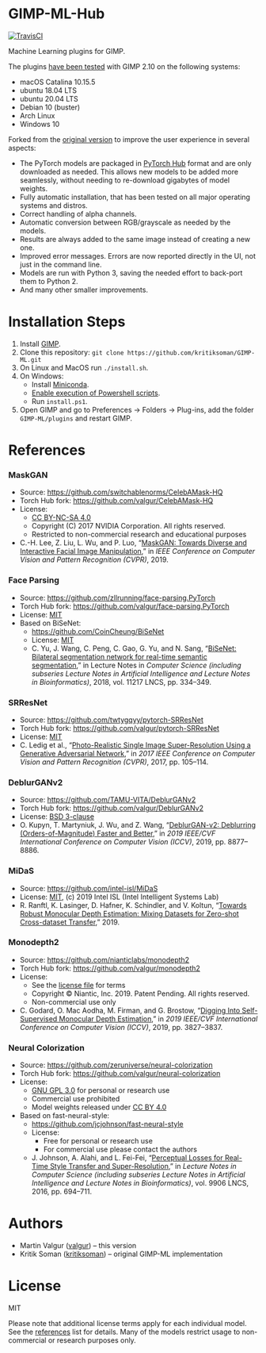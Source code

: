 # GIMP-ML-Hub
[![TravisCI](https://travis-ci.com/valgur/GIMP-ML-Hub.svg?branch=master)](https://travis-ci.com/github/valgur/GIMP-ML-Hub)

Machine Learning plugins for GIMP.

The plugins [have been tested](https://travis-ci.com/github/valgur/GIMP-ML-Hub) with GIMP 2.10 on the following systems: <br>
* macOS Catalina 10.15.5
* ubuntu 18.04 LTS
* ubuntu 20.04 LTS
* Debian 10 (buster)
* Arch Linux
* Windows 10

Forked from the [original version](https://github.com/kritiksoman/GIMP-ML) to improve the user experience in several aspects:
* The PyTorch models are packaged in [PyTorch Hub](https://pytorch.org/hub/) format and are only downloaded as needed. This allows new models to be added more seamlessly, without needing to re-download gigabytes of model weights.
* Fully automatic installation, that has been tested on all major operating systems and distros.
* Correct handling of alpha channels.
* Automatic conversion between RGB/grayscale as needed by the models.
* Results are always added to the same image instead of creating a new one. 
* Improved error messages. Errors are now reported directly in the UI, not just in the command line.
* Models are run with Python 3, saving the needed effort to back-port them to Python 2.
* And many other smaller improvements.

# Installation Steps
1. Install [GIMP](https://www.gimp.org/downloads/). <br>
2. Clone this repository: `git clone https://github.com/kritiksoman/GIMP-ML.git` <br>
3. On Linux and MacOS run `./install.sh`.
4. On Windows:
      * Install [Miniconda](https://docs.conda.io/en/latest/miniconda.html).
      * [Enable execution of Powershell scripts](https://superuser.com/a/106363/274408).
      * Run `install.ps1`.
5. Open GIMP and go to Preferences -> Folders -> Plug-ins, add the folder `GIMP-ML/plugins` and restart GIMP. <br>

# References
### MaskGAN
* Source: https://github.com/switchablenorms/CelebAMask-HQ
* Torch Hub fork: https://github.com/valgur/CelebAMask-HQ
* License:
   * [CC BY-NC-SA 4.0](https://creativecommons.org/licenses/by-nc-sa/4.0/legalcode)
   * Copyright (C) 2017 NVIDIA Corporation. All rights reserved. 
   * Restricted to non-commercial research and educational purposes
* C.-H. Lee, Z. Liu, L. Wu, and P. Luo, “[MaskGAN: Towards Diverse and Interactive Facial Image Manipulation](http://arxiv.org/abs/1907.11922),”
in *IEEE Conference on Computer Vision and Pattern Recognition (CVPR)*, 2019.

### Face Parsing
* Source: https://github.com/zllrunning/face-parsing.PyTorch
* Torch Hub fork: https://github.com/valgur/face-parsing.PyTorch
* License: [MIT](https://github.com/zllrunning/face-parsing.PyTorch/blob/master/LICENSE)
* Based on BiSeNet:
   * https://github.com/CoinCheung/BiSeNet
   * License: [MIT](https://github.com/CoinCheung/BiSeNet/blob/master/LICENSE)
   * C. Yu, J. Wang, C. Peng, C. Gao, G. Yu, and N. Sang, “[BiSeNet: Bilateral segmentation network for
     real-time semantic segmentation](http://arxiv.org/abs/1808.00897),” in Lecture Notes in *Computer Science (including subseries Lecture Notes in 
     Artificial Intelligence and Lecture Notes in Bioinformatics)*, 2018, vol. 11217 LNCS, pp. 334–349.

### SRResNet
* Source: https://github.com/twtygqyy/pytorch-SRResNet
* Torch Hub fork: https://github.com/valgur/pytorch-SRResNet
* License: [MIT](https://github.com/twtygqyy/pytorch-SRResNet/blob/master/LICENSE)
* C. Ledig et al., “[Photo-Realistic Single Image Super-Resolution Using a Generative Adversarial Network](http://arxiv.org/abs/1609.04802),”
  in *2017 IEEE Conference on Computer Vision and Pattern Recognition (CVPR)*, 2017, pp. 105–114.

### DeblurGANv2
* Source: https://github.com/TAMU-VITA/DeblurGANv2
* Torch Hub fork: https://github.com/valgur/DeblurGANv2
* License: [BSD 3-clause](https://github.com/TAMU-VITA/DeblurGANv2/blob/master/LICENSE)
* O. Kupyn, T. Martyniuk, J. Wu, and Z. Wang, “[DeblurGAN-v2: Deblurring (Orders-of-Magnitude) Faster and Better](https://arxiv.org/abs/1908.03826),”
  in *2019 IEEE/CVF International Conference on Computer Vision (ICCV)*, 2019, pp. 8877–8886.

### MiDaS
* Source: https://github.com/intel-isl/MiDaS
* License: [MIT](https://github.com/intel-isl/MiDaS/blob/master/LICENSE), (c) 2019 Intel ISL (Intel Intelligent Systems Lab)
* R. Ranftl, K. Lasinger, D. Hafner, K. Schindler, and V. Koltun,
  “[Towards Robust Monocular Depth Estimation: Mixing Datasets for Zero-shot Cross-dataset Transfer](http://arxiv.org/abs/1907.01341),” 2019.

### Monodepth2
* Source: https://github.com/nianticlabs/monodepth2
* Torch Hub fork: https://github.com/valgur/monodepth2
* License:
   * See the [license file](https://github.com/nianticlabs/monodepth2/blob/master/LICENSE) for terms
   * Copyright © Niantic, Inc. 2019. Patent Pending. All rights reserved.
   * Non-commercial use only
* C. Godard, O. Mac Aodha, M. Firman, and G. Brostow, “[Digging Into Self-Supervised Monocular Depth Estimation](http://arxiv.org/abs/1806.01260),”
  in *2019 IEEE/CVF International Conference on Computer Vision (ICCV)*, 2019, pp. 3827–3837.

### Neural Colorization
* Source: https://github.com/zeruniverse/neural-colorization
* Torch Hub fork: https://github.com/valgur/neural-colorization
* License:
   * [GNU GPL 3.0](https://github.com/zeruniverse/neural-colorization/blob/pytorch/LICENSE) for personal or research use
   * Commercial use prohibited
   * Model weights released under [CC BY 4.0](https://creativecommons.org/licenses/by/4.0/)
* Based on fast-neural-style:
   * https://github.com/jcjohnson/fast-neural-style
   * License:
      * Free for personal or research use
      * For commercial use please contact the authors
   * J. Johnson, A. Alahi, and L. Fei-Fei, “[Perceptual Losses for Real-Time Style Transfer and Super-Resolution](https://cs.stanford.edu/people/jcjohns/papers/eccv16/JohnsonECCV16.pdf),”
     in *Lecture Notes in Computer Science (including subseries Lecture Notes in Artificial Intelligence and Lecture Notes in Bioinformatics)*,
     vol. 9906 LNCS, 2016, pp. 694–711.

# Authors
* Martin Valgur ([valgur](https://github.com/valgur)) – this version
* Kritik Soman ([kritiksoman](https://github.com/kritiksoman)) – original GIMP-ML implementation

# License
MIT

Please note that additional license terms apply for each individual model. See the [references](#references) list for details.
Many of the models restrict usage to non-commercial or research purposes only.
